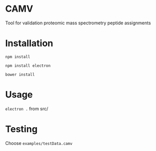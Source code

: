 # CAMV
Tool for validation proteomic mass spectrometry peptide assignments

# Installation
```npm install```

```npm install electron```

```bower install```

# Usage
`electron .` from src/

# Testing
Choose `examples/testData.camv`
